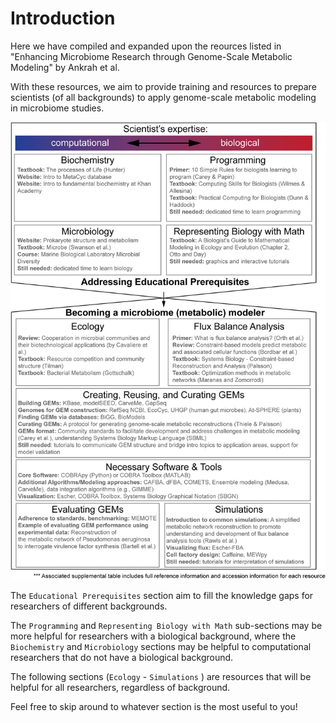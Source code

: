 # Introduction

Here we have compiled and expanded upon the reources listed in  "Enhancing Microbiome Research through Genome-Scale Metabolic Modeling" by Ankrah et al.

With these resources, we aim to provide training and resources to prepare scientists (of all backgrounds) to apply genome-scale metabolic modeling in microbiome studies.

![image](roadmap.png)

The `Educational Prerequisites` section aim to fill the knowledge gaps for researchers of different backgrounds.

The `Programming` and `Representing Biology with Math` sub-sections  may be more helpful for researchers with a biological background, where the `Biochemistry` and `Microbiology` sections may be helpful to computational researchers that do not have a biological background.

The following sections (`Ecology` - `Simulations` ) are resources that will be helpful for all researchers, regardless of background.

Feel free to skip around to whatever section is the most useful to you!

```{tableofcontents}
```
